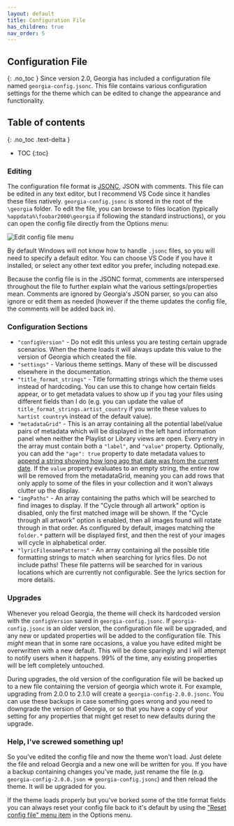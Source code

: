 ```yaml
---
layout: default
title: Configuration File
has_children: true
nav_order: 5
---
```

## Configuration File
{: .no_toc }
Since version 2.0, Georgia has included a configuration file named `georgia-config.jsonc`. This file contains various configuration settings for the theme which can be edited to change the appearance and functionality.

## Table of contents
{: .no_toc .text-delta }

* TOC
{:toc}

### Editing

The configuration file format is [JSONC](https://code.visualstudio.com/docs/languages/json#_json-with-comments), JSON with comments. This file can be edited in any text editor, but I recommend VS Code since it handles these files natively. `georgia-config.jsonc` is stored in the root of the `\georgia` folder. To edit the file, you can browse to files location (typically `%appdata%\foobar2000\georgia` if following the standard instructions), or you can open the config file directly from the Options menu:

![Edit config file menu](https://user-images.githubusercontent.com/2282004/108946374-e736e700-7623-11eb-8194-eac839896c58.png)

By default Windows will not know how to handle `.jsonc` files, so you will need to specify a default editor. You can choose VS Code if you have it installed, or select any other text editor you prefer, including notepad.exe.

Because the config file is in the JSONC format, comments are interspersed throughout the file to further explain what the various settings/properties mean. Comments are ignored by Georgia's JSON parser, so you can also ignore or edit them as needed (however if the theme updates the config file, the comments will be added back in).

### Configuration Sections

- `"configVersion"` - Do not edit this unless you are testing certain upgrade scenarios. When the theme loads it will always update this value to the version of Georgia which created the file.
- `"settings"` - Various theme settings. Many of these will be discussed elsewhere in the documentation.
- `"title_format_strings"` - Title formatting strings which the theme uses instead of hardcoding. You can use this to change how certain fields appear, or to get metadata values to show up if you tag your files using different fields than I do (e.g. you can update the value of `title_format_strings.artist_country` if you write these values to `%artist country%` instead of the default value).
- `"metadataGrid"` - This is an array containing all the potential label/value pairs of metadata which will be displayed in the left hand information panel when neither the Playlist or Library views are open. Every entry in the array must contain both a `"label"`, and `"value"` property. Optionally, you can add the `"age": true` property to date metadata values to [append a string showing how long ago that date was from the current date](https://user-images.githubusercontent.com/2282004/108948026-477b5800-7627-11eb-88ee-688f2d18139a.png). If the `value` property evaluates to an empty string, the entire row will be removed from the metadataGrid, meaning you can add rows that only apply to some of the files in your collection and it won't always clutter up the display.
- `"imgPaths"` - An array containing the paths which will be searched to find images to display. If the "Cycle through all artwork" option is disabled, only the first matched image will be shown. If the "Cycle through all artwork" option is enabled, then all images found will rotate through in that order. As configured by default, images matching the `folder.*` pattern will be displayed first, and then the rest of your images will cycle in alphabetical order.
- `"lyricFilenamePatterns"` - An array containing all the possible title formatting strings to match when searching for lyrics files. Do not include paths! These file patterns will be searched for in various locations which are currently not configurable. See the lyrics section for more details.

### Upgrades

Whenever you reload Georgia, the theme will check its hardcoded version with the `configVersion` saved in `georgia-config.jsonc`. If `georgia-config.jsonc` is an older version, the configuration file will be upgraded, and any new or updated properties will be added to the configuration file. This *might* mean that in some rare occasions, a value you have edited might be overwritten with a new default. This will be done sparingly and I will attempt to notify users when it happens. 99% of the time, any existing properties will be left completely untouched.

During upgrades, the old version of the configuration file will be backed up to a new file containing the version of georgia which wrote it. For example, upgrading from 2.0.0 to 2.1.0 will create a `georgia-config-2.0.0.jsonc`. You can use these backups in case something goes wrong and you need to downgrade the version of Georgia, or so that you have a copy of your setting for any properties that might get reset to new defaults during the upgrade.

### Help, I've screwed something up!

So you've edited the config file and now the theme won't load. Just delete the file and reload Georgia and a new one will be written for you. If you have a backup containing changes you've made, just rename the file (e.g. `georgia-config-2.0.0.json` => `georgia-config.jsonc`) and then reload the theme. It will be upgraded for you.

If the theme loads properly but you've borked some of the title format fields you can always reset your config file back to it's default by using the ["Reset config file" menu item](https://user-images.githubusercontent.com/2282004/108946374-e736e700-7623-11eb-8194-eac839896c58.png) in the Options menu.
